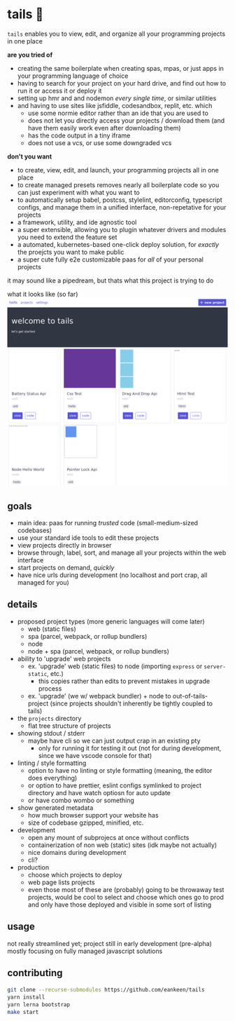 # tails 🦊

`tails` enables you to view, edit, and organize all your programming projects in one place

**are you tried of**

- creating the same boilerplate when creating spas, mpas, or just apps in your programming language of choice
- having to search for your project on your hard drive, and find out how to run it or access it or deploy it
- setting up hmr and and nodemon _every single time_, or similar utilities
- and having to use sites like jsfiddle, codesandbox, replit, etc. which
  - use some normie editor rather than an ide that you are used to
  - does not let you directly access your projects / download them (and have them easily work even after downloading them)
  - has the code output in a tiny iframe
  - does not use a vcs, or use some downgraded vcs

**don't you want**

- to create, view, edit, and launch, your programming projects all in one place
- to create managed presets removes nearly all boilerplate code so you can just experiment with what you want to
- to automatically setup babel, postcss, stylelint, editorconfig, typescript configs, and manage them in a unified interface, non-repetative for your projects
- a framework, utility, and ide agnostic tool
- a super extensible, allowing you to plugin whatever drivers and modules you need to extend the feature set
- a automated, kubernetes-based one-click deploy solution, for *exactly* the proejcts you want to make public
- a super cute fully e2e customizable paas for *all* of your personal projects

it may sound like a pipedream, but thats what this project is trying to do

what it looks like (so far)
![tails preview](./tails.png)

## goals

- main idea: paas for running *trusted* code (small-medium-sized codebases)
- use your standard ide tools to edit these projects
- view projects directly in browser
- browse through, label, sort, and manage all your projects within the web interface
- start projects on demand, *quickly*
- have nice urls during development (no localhost and port crap, all managed for you)

## details

- proposed project types (more generic languages will come later)
  - web (static files)
  - spa (parcel, webpack, or rollup bundlers)
  - node
  - node + spa (parcel, webpack, or rollup bundlers)
- ability to 'upgrade' web projects
  - ex. 'upgrade' web (static files) to node (importing `express` or `server-static`, etc.)
    - this copies rather than edits to prevent mistakes in upgrade process
  - ex. 'upgrade' (we w/ webpack bundler) + node to out-of-tails-project (since projects shouldn't inherently be tightly coupled to tails)
- the `projects` directory
  - flat tree structure of projects
- showing stdout / stderr
  - maybe have cli so we can just output crap in an existing pty
    - only for running it for testing it out (not for during development, since we have vscode console for that)
- linting / style formatting
  - option to have no linting or style formatting (meaning, the editor does everything)
  - or option to have prettier, eslint configs symlinked to project directory and have watch optiosn for auto update
  - or have combo wombo or something
- show generated metadata
  - how much browser support your website has
  - size of codebase gzipped, minified, etc.
- development
  - open any mount of subprojecs at once without conflicts
  - containerization of non web (static) sites (idk maybe not actually)
  - nice domains during development
  - cli?
- production
  - choose which projects to deploy
  - web page lists projects
  - even those most of these are (probably) going to be throwaway test projects, would be cool to select and choose which ones go to prod and only have those deployed and visible in some sort of listing

## usage

not really streamlined yet; project still in early development (pre-alpha)
mostly focusing on fully managed javascript solutions

## contributing

```sh
git clone --recurse-submodules https://github.com/eankeen/tails
yarn install
yarn lerna bootstrap
make start
```
